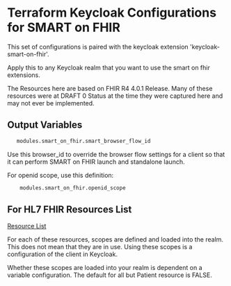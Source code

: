 # Terraform Keycloak Configurations for SMART on FHIR

This set of configurations is paired with the keycloak extension 'keycloak-smart-on-fhir'.

Apply this to any Keycloak realm that you want to use the smart on fhir extensions.

The Resources here are based on FHIR R4 4.0.1 Release. Many of these resources were at DRAFT 0 Status
at the time they were captured here and may not ever be implemented.

## Output Variables

 ```bash
    modules.smart_on_fhir.smart_browser_flow_id  
```

Use this browser_id to override the browser flow settings for a client so that it can perform
SMART on FHIR launch and standalone launch.  

For openid scope, use this definition:

```bash
    modules.smart_on_fhir.openid_scope
```

## For HL7 FHIR Resources List

[Resource List](https://fhir-ru.github.io/resourcelist.html)

For each of these resources, scopes are defined and loaded into the realm.
This does not mean that they are in use. Using these scopes is a configuration of the client in Keycloak.

Whether these scopes are loaded into your realm is dependent on a variable configuration. The default for all
but Patient resource is FALSE.
